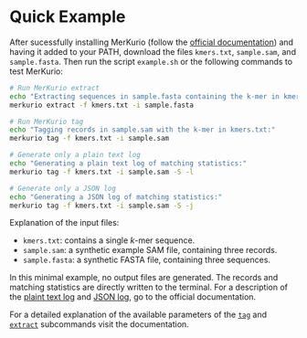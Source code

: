 # Quick Example

After sucessfully installing MerKurio (follow the [official documentation](https://lschoenm.github.io/MerKurio/installation.html)) and having it added to your PATH, download the files `kmers.txt`, `sample.sam`, and `sample.fasta`. Then run the script `example.sh` or the following commands to test MerKurio:

```bash
# Run MerKurio extract
echo "Extracting sequences in sample.fasta containing the k-mer in kmers.txt:"
merkurio extract -f kmers.txt -i sample.fasta

# Run MerKurio tag
echo "Tagging records in sample.sam with the k-mer in kmers.txt:"
merkurio tag -f kmers.txt -i sample.sam

# Generate only a plain text log
echo "Generating a plain text log of matching statistics:"
merkurio tag -f kmers.txt -i sample.sam -S -l

# Generate only a JSON log
echo "Generating a JSON log of matching statistics:"
merkurio tag -f kmers.txt -i sample.sam -S -j
```

Explanation of the input files:

- `kmers.txt`: contains a single _k_-mer sequence.
- `sample.sam`: a synthetic example SAM file, containing three records.
- `sample.fasta`: a synthetic FASTA file, containing three sequences.

In this minimal example, no output files are generated. The records and matching statistics are directly written to the terminal. For a description of the [plaint text log](https://lschoenm.github.io/MerKurio/log.html) and [JSON log](https://lschoenm.github.io/MerKurio/json.html), go to the official documentation.

For a detailed explanation of the available parameters of the [`tag`](https://lschoenm.github.io/MerKurio/tag.html) and [`extract`](https://lschoenm.github.io/MerKurio/extract.html) subcommands visit the documentation.
